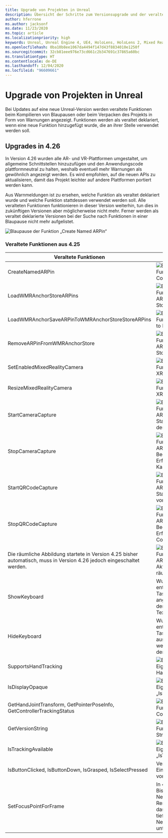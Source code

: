 ```yaml
---
title: Upgrade von Projekten in Unreal
description: Übersicht der Schritte zum Versionsupgrade und der veralteten APIs in Unreal-Projekten.
author: hferrone
ms.author: jacksonf
ms.date: 11/23/2020
ms.topic: article
ms.localizationpriority: high
keywords: Unreal, Unreal Engine 4, UE4, HoloLens, HoloLens 2, Mixed Reality, Entwicklung, Dokumentation, Leitfäden, Features, Mixed Reality-Headset, Windows Mixed Reality-Headset, Virtual Reality-Headset, Portieren, Upgrade
ms.openlocfilehash: 0ba10b8ee1067da4494f147d43f8834010e1250f
ms.sourcegitcommit: 32cb81eee976e73cd661c2b347691c37865a60bc
ms.translationtype: HT
ms.contentlocale: de-DE
ms.lasthandoff: 12/04/2020
ms.locfileid: "96609661"
---
```

# <a name="upgrading-projects-in-unreal"></a>Upgrade von Projekten in Unreal

Bei Updates auf eine neue Unreal-Version werden veraltete Funktionen beim Kompilieren von Blaupausen oder beim Verpacken des Projekts in Form von Warnungen angezeigt.  Funktionen werden als veraltet deklariert, wenn eine neue Funktion hinzugefügt wurde, die an ihrer Stelle verwendet werden soll. 

## <a name="426-upgrades"></a>Upgrades in 4.26
 
In Version 4.26 wurden alle AR- und VR-Plattformen umgestaltet, um allgemeine Schnittstellen hinzuzufügen und den Anwendungscode plattformneutral zu halten, weshalb eventuell mehr Warnungen als gewöhnlich angezeigt werden.  Es wird empfohlen, auf die neuen APIs zu aktualisieren, damit das Projekt leichter auf andere Plattformen portiert werden kann.

Aus Warnmeldungen ist zu ersehen, welche Funktion als veraltet deklariert wurde und welche Funktion stattdessen verwendet werden soll.  Alle veralteten Funktionen funktionieren in dieser Version weiterhin, tun dies in zukünftigen Versionen aber möglicherweise nicht mehr.  Ferner werden als veraltet deklarierte Versionen bei der Suche nach Funktionen in einer Blaupause nicht mehr aufgelistet.

![Blaupause der Funktion „Create Named ARPin“](images/unreal-porting-img-01.png)

### <a name="425-deprecations"></a>Veraltete Funktionen aus 4.25

| Veraltete Funktionen | Neue Funktion |
| --- | --- |
| CreateNamedARPin | ![Blaupause der Funktion „Pin Component“](images/unreal-porting-img-02.png) |
| LoadWMRAnchorStoreARPins | ![Blaupause der Funktion „Load ARPins from Local Store“](images/unreal-porting-img-03.png) |
| LoadWMRAnchorSaveARPinToWMRAnchorStoreStoreARPins | ![Blaupause der Funktion „Save ARPin to Local Store“](images/unreal-porting-img-04.png) |
| RemoveARPinFromWMRAnchorStore | ![Blaupause der Funktion „Remove ARPin from Local Store“](images/unreal-porting-img-05.png) |
| SetEnabledMixedRealityCamera | ![Blaupause der Funktion „Set Enabled XRCamera“](images/unreal-porting-img-06.png) |
| ResizeMixedRealityCamera | ![Blaupause der Funktion „Resize XRCamera“](images/unreal-porting-img-07.png) |
| StartCameraCapture | ![Blaupause der Funktion „Toggle ARCapture“ zum Starten der Erfassung des Kamerabilds](images/unreal-porting-img-08.png) |
| StopCameraCapture | ![Blaupause der Funktion „Toggle ARCapture“ zum Beenden der Erfassung des Kamerabilds](images/unreal-porting-img-09.png) |
| StartQRCodeCapture | ![Blaupause der Funktion „Toggle ARCapture“ zum Starten der Erfassung von QR-Codes](images/unreal-porting-img-10.png) |
| StopQRCodeCapture | ![Blaupause der Funktion „Toggle ARCapture“ zum Beenden der Erfassung von QR-Codes](images/unreal-porting-img-11.png) |
| Die räumliche Abbildung startete in Version 4.25 bisher automatisch, muss in Version 4.26 jedoch eingeschaltet werden. | ![Blaupause der Funktion „Toggle ARCapture“ zum Aktivieren der räumlichen Abbildung](images/unreal-porting-img-12.png) |
| ShowKeyboard | Wurde in 4.26 entfernt, da die Tastatur automatisch angezeigt wird, wenn der Fokus auf einem Textwidget liegt. |
| HideKeyboard | Wurde in 4.26 entfernt, da die Tastatur automatisch ausgeblendet wird, wenn ein Textwidget den Fokus verliert. |
| SupportsHandTracking | ![Blaupause der Eigenschaft „Supports Hand Tracking“](images/unreal-porting-img-13.png) |
| IsDisplayOpaque | ![Blaupause der Eigenschaft „IsDisplayOpaque“](images/unreal-porting-img-14.png) |
| GetHandJointTransform, GetPointerPoseInfo, GetControllerTrackingStatus | ![Blaupause der Funktion „Get Motion Controller Data“](images/unreal-porting-img-15.png) |
| GetVersionString | ![Blaupause der Funktion“Get Version String“](images/unreal-porting-img-16.png) |
| IsTrackingAvailable | ![Blaupause der Eigenschaft „IsTrackingAvailable“](images/unreal-porting-img-17.png) |
| IsButtonClicked, IsButtonDown, IsGrasped, IsSelectPressed | Verwenden Sie das Eingabeaktionssystem von Unreal. |
| SetFocusPointForFrame | In 4.26 entfernt.  Bisher für die Neuprojektion beim Remoting verwendet, das jetzt tiefenbasierte Neuprojektion unterstützt. |